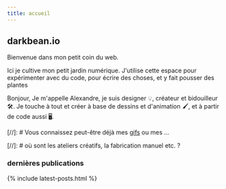 ```yaml
---
title: accueil
---
```


## darkbean.io

Bienvenue dans mon petit coin du web.

Ici je cultive mon petit jardin numérique. J'utilise cette espace pour expérimenter avec du code, pour écrire des choses,  et y fait pousser des plantes

Bonjour,
Je m'appelle Alexandre, je suis designer 💡, créateur et bidouilleur 🛠️.
Je touche à tout et créer à base de dessins et d'animation 🖌️, et
à partir de code aussi 🖥️.

[//]: # Vous connaissez peut-être déjà mes [gifs]() ou mes ...

[//]: # où sont les ateliers créatifs, la fabrication manuel etc. ?

### dernières publications

{% include latest-posts.html %}
